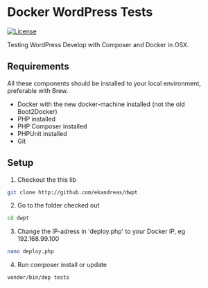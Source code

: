 # Docker WordPress Tests
[![License](https://img.shields.io/badge/license-MIT-blue.svg)](https://packagist.org/packages/ekandreas/bladerunner)

Testing WordPress Develop with Composer and Docker in OSX.

## Requirements
All these components should be installed to your local environment, preferable with Brew.
* Docker with the new docker-machine installed (not the old Boot2Docker)
* PHP installed
* PHP Composer installed
* PHPUnit installed
* Git

## Setup
1. Checkout the this lib
```bash
git clone http://github.com/ekandreas/dwpt
```

2. Go to the folder checked out
```bash
cd dwpt
```

3. Change the IP-adress in 'deploy.php' to your Docker IP, eg 192.168.99.100
```bash
nano deploy.php
```

4. Run composer install or update
```bash
vendor/bin/dep tests
```
